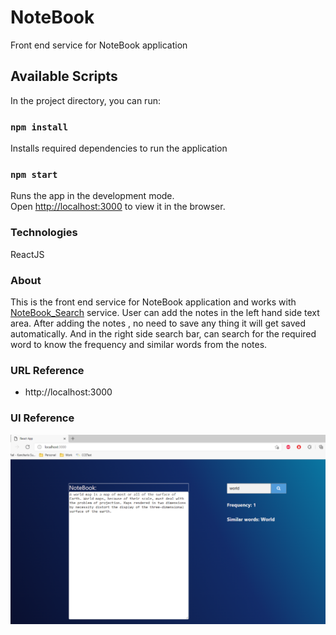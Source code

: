 # NoteBook
Front end service for NoteBook application

## Available Scripts

In the project directory, you can run:

### `npm install`

Installs required dependencies to run the application

### `npm start`

Runs the app in the development mode.\
Open [http://localhost:3000](http://localhost:3000) to view it in the browser.

### Technologies

ReactJS

### About

This is the front end service for NoteBook application and works with [NoteBook_Search](https://github.com/SudheerKumarKancharla/NoteBook_Search) service. User can add the notes in the left hand side text area. After adding the notes , no need to save any thing it will get saved automatically. And in the right side search bar, can search for  the required word to know the frequency and similar words from the notes.

### URL Reference

* http://localhost:3000

### UI Reference

![alt text](https://github.com/SudheerKumarKancharla/NoteBook/blob/main/public/Application_Reference.PNG?raw=true)


